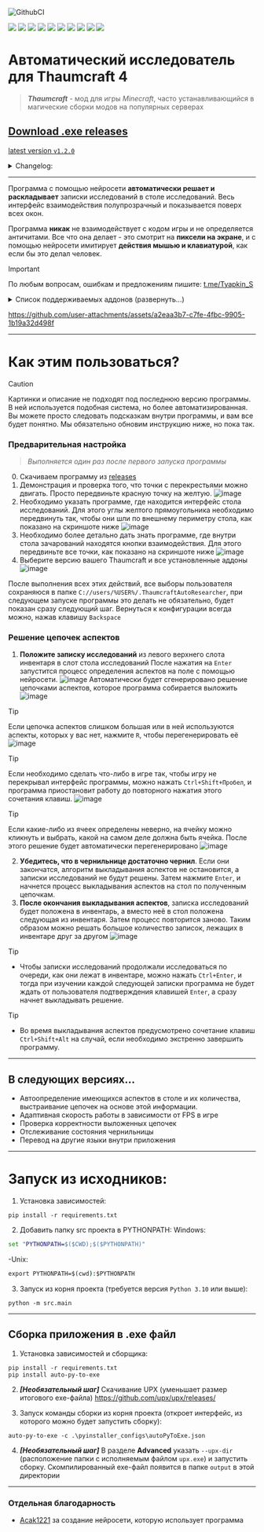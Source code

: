 ![GithubCI](https://github.com/SergTyapkin/thaumcraft-auto-researcher/actions/workflows/auto-translate-readme.yml/badge.svg)

[![](https://img.shields.io/badge/русский-_?style=for-the-badge&logo=readme&color=white)](https://github.com/SergTyapkin/thaumcraft-auto-researcher/blob/README_TRANSLATIONS/russian_README.md)
[![](https://img.shields.io/badge/english-_?style=for-the-badge&logo=readme&color=white)](https://github.com/SergTyapkin/thaumcraft-auto-researcher/blob/README_TRANSLATIONS/english_README.md)
[![](https://img.shields.io/badge/中文(简体)-_?style=for-the-badge&logo=readme&color=white)](https://github.com/SergTyapkin/thaumcraft-auto-researcher/blob/README_TRANSLATIONS/chinese%20(simplified)_README.md)
[![](https://img.shields.io/badge/中文(传统)-_?style=for-the-badge&logo=readme&color=white)](https://github.com/SergTyapkin/thaumcraft-auto-researcher/blob/README_TRANSLATIONS/chinese%20(traditional)_README.md)
[![](https://img.shields.io/badge/arabic(العربية)-_?style=for-the-badge&logo=readme&color=white)](https://github.com/SergTyapkin/thaumcraft-auto-researcher/blob/README_TRANSLATIONS/arabic_README.md)
[![](https://img.shields.io/badge/español-_?style=for-the-badge&logo=readme&color=white)](https://github.com/SergTyapkin/thaumcraft-auto-researcher/blob/README_TRANSLATIONS/spanish_README.md)
[![](https://img.shields.io/badge/italiano-_?style=for-the-badge&logo=readme&color=white)](https://github.com/SergTyapkin/thaumcraft-auto-researcher/blob/README_TRANSLATIONS/italian_README.md)
[![](https://img.shields.io/badge/Deutsch-_?style=for-the-badge&logo=readme&color=white)](https://github.com/SergTyapkin/thaumcraft-auto-researcher/blob/README_TRANSLATIONS/dutch_README.md)
[![](https://img.shields.io/badge/hindi(हिन्दी)-_?style=for-the-badge&logo=readme&color=white)](https://github.com/SergTyapkin/thaumcraft-auto-researcher/blob/README_TRANSLATIONS/hindi_README.md)
[![](https://img.shields.io/badge/korean(한국어)-_?style=for-the-badge&logo=readme&color=white)](https://github.com/SergTyapkin/thaumcraft-auto-researcher/blob/README_TRANSLATIONS/korean_README.md)


# Автоматический исследователь для Thaumcraft 4
> _**Thaumcraft**_ - мод для игры _Minecraft_, часто устанавливающийся в магические сборки модов на популярных серверах
## [Download .exe releases](https://github.com/SergTyapkin/thaumcraft-auto-researcher/releases)
[latest version `v1.2.0`](https://github.com/SergTyapkin/thaumcraft-auto-researcher/releases/tag/v1.2.0)
<details>
<summary>Changelog:</summary>

- Конфиги сохраняются в AppData. При перезапуске больше не надо заново конфигурировать приложение
- Теперь нейросеть определяет аспекты на столе!
Скорость исследований благодаря этому увеличилась более чем в 10 раз.
- Улучшена скорость работы нейросети благодаря её локальному кешированию
- Добавлены сочетания клавиш для более тонкого управления
- Добавлен безостановочный режим исследования

> `v1.2._` - конфигурация всех аспектов несколькими нейросетями и крафт недостающих
>
> `v1.1._` - конфигурация аспектов на столе нейросетью с возможностью изменения пользователем
>
> `v1.0._` - конфигурация аспектов на столе пользователем
>
> `v0._._` - дорелизные MVP версии
</details>

---
Программа с помощью нейросети **автоматически решает и раскладывает** записки исследований в столе исследований.
Весь интерфейс взаимодействия полупрозрачный и показывается поверх всех окон.

Программа **никак** не взаимодействует с кодом игры и не определяется античитами. 
Все что она делает - это смотрит на **пиксели на экране**, и с помощью нейросети имитирует **действия мышью и клавиатурой**, как если бы это делал человек.

> [!IMPORTANT]
> По любым вопросам, ошибкам и предложениям пишите: [t.me/Tyapkin_S](https://t.me/tyapkin_s)

<details>
<summary>Список поддерживаемых аддонов (развернуть...)</summary>

- Magic Bees
- Forbidden Magic
- Avaritia
- GregTech
- GregTech NewHorizons
- Thaumic Boots
- Botanical addons
- The Elysium
- Thaumic Revelations
- Essential Thaumaturgy
- AbyssalCraft Integration
</details>

https://github.com/user-attachments/assets/a2eaa3b7-c7fe-4fbc-9905-1b19a32d498f

---


# Как этим пользоваться?
> [!CAUTION]
> Картинки и описание не подходят под последнюю версию программы. В ней используется подобная система, но более автоматизированная. Вы можете просто следовать подсказкам внутри программы, и вам все будет понятно.
> Мы обязательно обновим инструкцию ниже, но пока так.
 
### Предварительная настройка 
> _Выполняется один раз после первого запуска программы_
0. Скачиваем программу из [releases](https://github.com/SergTyapkin/thaumcraft-auto-researcher/releases)
1. Демонстрация и проверка того, что точки с перекрестьями можно двигать. 
Просто передвиньте красную точку на желтую.
![image](https://github.com/SergTyapkin/thaumcraft-auto-researcher/blob/master/README_images/enroll.png?raw=true)
2. Необходимо указать программе, где находится интерфейс стола исследований. 
Для этого углы желтого прямоугольника необходимо передвинуть так, чтобы они шли по внешнему периметру стола, как показано на скриншоте ниже
![image](https://github.com/SergTyapkin/thaumcraft-auto-researcher/blob/master/README_images/find_table.png?raw=true)
3. Необходимо более детально дать знать программе, где внутри стола зачарований находятся кнопки взаимодействия.
Для этого передвиньте все точки, как показано на скриншоте ниже
![image](https://github.com/SergTyapkin/thaumcraft-auto-researcher/blob/master/README_images/setup_controls.png?raw=true)
4. Выберите версию вашего Thaumcraft и все установленные аддоны
![image](https://github.com/SergTyapkin/thaumcraft-auto-researcher/blob/master/README_images/setup_version_and_addons.png?raw=true) 

После выполнения всех этих действий, все выборы пользователя сохраняюся в папке `C://users/%USER%/.ThaumcraftAutoResearcher`,
при следующем запуске программы это делать не обязательно, будет показан сразу следующий шаг.
Вернуться к конфигурации всегда можно, нажав клавишу `Backspace`

### Решение цепочек аспектов
1. **Положите записку исследований** из левого верхнего слота инвентаря в слот стола исследований
После нажатия на `Enter` запустится процесс определения аспектов на поле с помощью нейросети.
![image](https://github.com/SergTyapkin/thaumcraft-auto-researcher/blob/master/README_images/prepare_to_solving_aspects.png?raw=true)
Автоматически будет сгенерировано решение цепочками аспектов, которое программа собирается выложить
![image](https://github.com/SergTyapkin/thaumcraft-auto-researcher/blob/master/README_images/aspects_solved.png?raw=true)

> [!TIP]
> Если цепочка аспектов слишком большая или в ней используются аспекты, которых у вас нет, нажмите `R`, чтобы перегенерировать её
![image](https://github.com/SergTyapkin/thaumcraft-auto-researcher/blob/master/README_images/aspects_rerolled.png?raw=true)

> [!TIP]
> Если необходимо сделать что-либо в игре так, чтобы игру не перекрывал интерфейс программы, можно нажать `Ctrl+Shift+Пробел`, и
программа приостановит работу до повторного нажатия этого сочетания клавиш.
![image](https://github.com/SergTyapkin/thaumcraft-auto-researcher/blob/master/README_images/program_paused.png?raw=true)

> [!TIP]
> Если какие-либо из ячеек определены неверно, на ячейку можно кликнуть и выбрать, какой на самом деле должна быть ячейка.
После этого решение будет автоматически перегенерировано
![image](https://github.com/SergTyapkin/thaumcraft-auto-researcher/blob/master/README_images/setup_table_aspects.png?raw=true)
2. **Убедитесь, что в чернильнице достаточно чернил**. Если они закончатся, алгоритм выкладывания аспектов не остановится,
а записки исследований не будут решены.
Затем нажмите `Enter`, и начнется процесс выкладывания аспектов на стол по полученным цепочкам.
3. **После окончания выкладывания аспектов**, записка исследований будет положена в инвентарь,
а вместо неё в стол положена следующая из инвентаря.
Затем процесс повторится заново. Таким образом можно решать большое количество записок, лежащих в инвентаре друг за другом
![image](https://github.com/SergTyapkin/thaumcraft-auto-researcher/blob/master/README_images/next_research_putted.png?raw=true)

> [!TIP]
> - Чтобы записки исследований продолжали исследоваться по очереди, как они лежат в инвентаре, можно нажать `Ctrl+Enter`, и тогда
при изучении каждой следующей записки программа не будет ждать от пользователя подтверждения клавишей `Enter`, а сразу начнет выкладывать решение.

> [!TIP]
> - Во время выкладывания аспектов предусмотрено сочетание клавиш `Ctrl+Shift+Alt` на случай, если необходимо экстренно завершить программу.


----------


## В следующих версиях...
- Автоопределение имеющихся аспектов в столе и их количества, выстраивание цепочек на основе этой информации.
- Адаптивная скорость работы в зависимости от FPS в игре
- Проверка корректности выложенных цепочек
- Отслеживание состояния чернильницы
- Перевод на другие языки внутри приложения


----------

# Запуск из исходников:
1. Установка зависимостей:
```shell
pip install -r requirements.txt
```

2. Добавить папку src проекта в PYTHONPATH:
Windows:
```cmd
set "PYTHONPATH=$($CWD);$($PYTHONPATH)"
```
-Unix:
```cmd
export PYTHONPATH=$(cwd):$PYTHONPATH
```

3. Запуск из корня проекта (требуется версия `Python 3.10` или выше):
```shell
python -m src.main
```

---
## Сборка приложения в .exe файл
1. Установка зависимостей и сборщика:
```shell
pip install -r requirements.txt
pip install auto-py-to-exe
```

2. ***\[Необязательный шаг]*** Скачивание UPX (уменьшает размер итогового exe-файла)
https://github.com/upx/upx/releases/


3. Запуск команды сборки из корня проекта (откроет интерфейс, из которого можно будет запустить сборку):
```shell
auto-py-to-exe -c .\pyinstaller_configs\autoPyToExe.json
```

4. ***\[Необязательный шаг]*** В разделе **Advanced** указать `--upx-dir` (расположение папки с исполняемым файлом `upx.exe`) и запустить сборку.
Скомпилированный exe-файл появится в папке `output` в этой директории

---
### Отдельная благодарность
- [Acak1221](https://github.com/acak1221) за создание нейросети, которую использует программа

